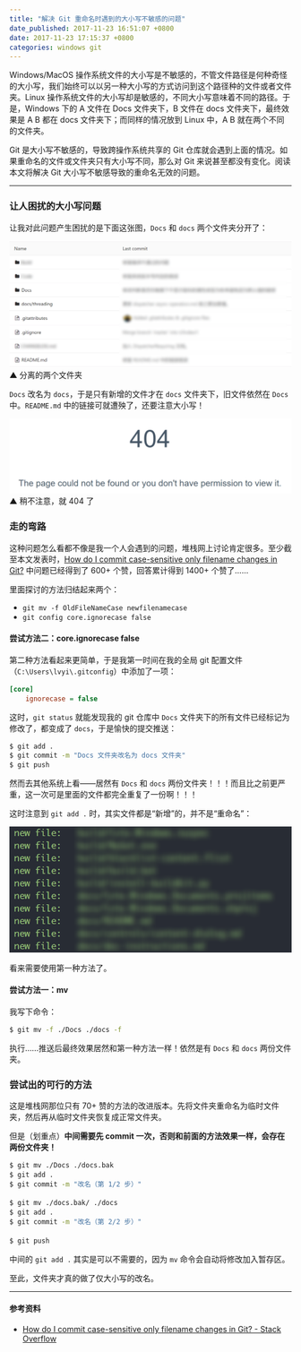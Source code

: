 ```yaml
---
title: "解决 Git 重命名时遇到的大小写不敏感的问题"
date_published: 2017-11-23 16:51:07 +0800
date: 2017-11-23 17:15:37 +0800
categories: windows git
---
```


Windows/MacOS 操作系统文件的大小写是不敏感的，不管文件路径是何种奇怪的大小写，我们始终可以以另一种大小写的方式访问到这个路径种的文件或者文件夹。Linux 操作系统文件的大小写却是敏感的，不同大小写意味着不同的路径。于是，Windows 下的 A 文件在 Docs 文件夹下，B 文件在 docs 文件夹下，最终效果是 A B 都在 docs 文件夹下；而同样的情况放到 Linux 中，A B 就在两个不同的文件夹。

Git 是大小写不敏感的，导致跨操作系统共享的 Git 仓库就会遇到上面的情况。如果重命名的文件或文件夹只有大小写不同，那么对 Git  来说甚至都没有变化。阅读本文将解决 Git 大小写不敏感导致的重命名无效的问题。

---

<p id="toc"></p>

### 让人困扰的大小写问题

让我对此问题产生困扰的是下面这张图，`Docs` 和 `docs` 两个文件夹分开了：

![](/static/posts/2017-11-23-15-42-24.png)  
▲ 分离的两个文件夹

`Docs` 改名为 `docs`，于是只有新增的文件才在 `docs` 文件夹下，旧文件依然在 `Docs` 中。`README.md` 中的链接可就遭殃了，还要注意大小写！

![](/static/posts/2017-11-23-16-10-51.png)  
▲ 稍不注意，就 404 了

### 走的弯路

这种问题怎么看都不像是我一个人会遇到的问题，堆栈网上讨论肯定很多。至少截至本文发表时，[How do I commit case-sensitive only filename changes in Git?](https://stackoverflow.com/questions/17683458/how-do-i-commit-case-sensitive-only-filename-changes-in-git) 中问题已经得到了 600+ 个赞，回答累计得到 1400+ 个赞了……

里面探讨的方法归结起来两个：

- `git mv -f OldFileNameCase newfilenamecase`
- `git config core.ignorecase false`

#### 尝试方法二：core.ignorecase false

第二种方法看起来更简单，于是我第一时间在我的全局 git 配置文件（`C:\Users\lvyi\.gitconfig`）中添加了一项：

```ini
[core]
    ignorecase = false
```

这时，`git status` 就能发现我的 git 仓库中 `Docs` 文件夹下的所有文件已经标记为修改了，都变成了 `docs`，于是愉快的提交推送：

```bash
$ git add .
$ git commit -m "Docs 文件夹改名为 docs 文件夹"
$ git push
```

然而去其他系统上看——居然有 `Docs` 和 `docs` 两份文件夹！！！而且比之前更严重，这一次可是里面的文件都完全重复了一份啊！！！

这时注意到 `git add .` 时，其实文件都是“新增”的，并不是“重命名”：

![](/static/posts/2017-11-23-16-32-35.png)

看来需要使用第一种方法了。

#### 尝试方法一：mv

我写下命令：

```bash
$ git mv -f ./Docs ./docs -f
```

执行……推送后最终效果居然和第一种方法一样！依然是有 `Docs` 和 `docs` 两份文件夹。

### 尝试出的可行的方法

这是堆栈网那位只有 70+ 赞的方法的改进版本。先将文件夹重命名为临时文件夹，然后再从临时文件夹恢复成正常文件夹。

但是（划重点）**中间需要先 commit 一次，否则和前面的方法效果一样，会存在两份文件夹！**

```bash
$ git mv ./Docs ./docs.bak
$ git add .
$ git commit -m "改名（第 1/2 步）"

$ git mv ./docs.bak/ ./docs
$ git add .
$ git commit -m "改名（第 2/2 步）"

$ git push
```

中间的 `git add .` 其实是可以不需要的，因为 `mv` 命令会自动将修改加入暂存区。

至此，文件夹才真的做了仅大小写的改名。

---

#### 参考资料

- [How do I commit case-sensitive only filename changes in Git? - Stack Overflow](https://stackoverflow.com/questions/17683458/how-do-i-commit-case-sensitive-only-filename-changes-in-git)
